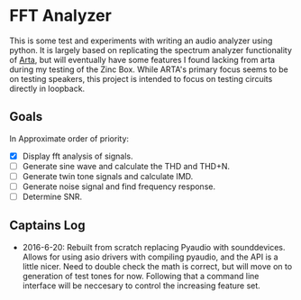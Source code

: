 # FFT Analyzer

This is some test and experiments with writing an audio analyzer using python. It is largely based on replicating the spectrum analyzer functionality of [Arta](http://artalabs.hr/), but will eventually have some features I found lacking from arta during my testing of the Zinc Box. While ARTA's primary focus seems to be on testing speakers, this project is intended to focus on testing circuits directly in loopback.


## Goals
In Approximate order of priority:

- [x] Display fft analysis of signals.
- [ ] Generate sine wave and calculate the THD and THD+N.
- [ ] Generate twin tone signals and calculate IMD.
- [ ] Generate noise signal and find frequency response.
- [ ] Determine SNR.

## Captains Log

- 2016-6-20: Rebuilt from scratch replacing Pyaudio with sounddevices. Allows for using asio drivers with compiling pyaudio, and the API is a little nicer. Need to double check the math is correct, but will move on to generation of test tones for now. Following that a command line interface will be neccesary to control the increasing feature set.